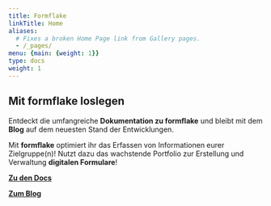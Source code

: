 ```yaml
---
title: Formflake
linkTitle: Home
aliases:
  # Fixes a broken Home Page link from Gallery pages.
  - /_pages/
menu: {main: {weight: 1}}
type: docs
weight: 1
---
```


## Mit formflake loslegen

Entdeckt die umfangreiche **Dokumentation zu formflake** und bleibt mit dem **Blog** auf dem neuesten Stand der Entwicklungen.

Mit **formflake** optimiert ihr das Erfassen von Informationen eurer Zielgruppe(n)! Nutzt dazu das wachstende Portfolio zur Erstellung und Verwaltung **digitalen Formulare**!

[**Zu den Docs**](/community/docs)

[**Zum Blog**](/community/blog)
